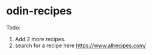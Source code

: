 # odin-recipes

Todo:
1. Add 2 more recipes.
2. search for a recipe here https://www.allrecipes.com/